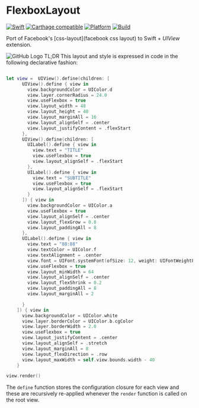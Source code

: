 # FlexboxLayout
[![Swift](https://img.shields.io/badge/swift-3-orange.svg?style=flat)](#)
[![Carthage compatible](https://img.shields.io/badge/Carthage-compatible-4BC51D.svg?style=flat)](https://github.com/Carthage/Carthage)
[![Platform](https://img.shields.io/badge/platform-iOS%7CmacOS%20-lightgrey.svg?style=flat)](#)
[![Build](https://img.shields.io/badge/license-MIT-blue.svg?style=flat)](https://opensource.org/licenses/MIT)

Port of Facebook's [css-layout](facebook css layout) to Swift + *UIView* extension.


![GitHub Logo](doc/cell.jpg)
TL;DR
This layout and style is expressed in code in the following declarative fashion:


```swift

let view =  UIView().define(children: [
      UIView().define { view in
        view.backgroundColor = UIColor.d
        view.layer.cornerRadius = 24.0
        view.useFlexbox = true
        view.layout_width = 48
        view.layout_height = 48
        view.layout_marginAll = 16
        view.layout_alignSelf = .center
        view.layout_justifyContent = .flexStart
      },
      UIView().define(children: [
        UILabel().define { view in
          view.text = "TITLE"
          view.useFlexbox = true
          view.layout_alignSelf = .flexStart
        },
        UILabel().define { view in
          view.text = "SUBTITLE"
          view.useFlexbox = true
          view.layout_alignSelf = .flexStart
        }
      ]) { view in
        view.backgroundColor = UIColor.a
        view.useFlexbox = true
        view.layout_alignSelf = .center
        view.layout_flexGrow = 0.8
        view.layout_paddingAll = 8
      },
      UILabel().define { view in
        view.text = "88:88"
        view.textColor = UIColor.f
        view.textAlignment = .center
        view.font = UIFont.systemFont(ofSize: 12, weight: UIFontWeightLight)
        view.useFlexbox = true
        view.layout_minWidth = 64
        view.layout_alignSelf = .center
        view.layout_flexShrink = 0.2
        view.layout_paddingAll = 8
        view.layout_marginAll = 2

      }
    ]) { view in
      view.backgroundColor = UIColor.white
      view.layer.borderColor = UIColor.b.cgColor
      view.layer.borderWidth = 2.0
      view.useFlexbox = true
      view.layout_justifyContent = .center
      view.layout_alignSelf = .stretch
      view.layout_marginAll = 8
      view.layout_flexDirection = .row
      view.layout_maxWidth = self.view.bounds.width - 40
    }

view.render()

```

The  `define` function stores the configuration closure for each view and these are recursively re-applied whenever the `render` function is called on the root view.



 
